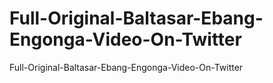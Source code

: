 # Full-Original-Baltasar-Ebang-Engonga-Video-On-Twitter
Full-Original-Baltasar-Ebang-Engonga-Video-On-Twitter
